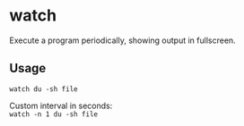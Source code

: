 # watch

Execute a program periodically, showing output in fullscreen.

## Usage
`watch du -sh file`

Custom interval in seconds:  
`watch -n 1 du -sh file`
